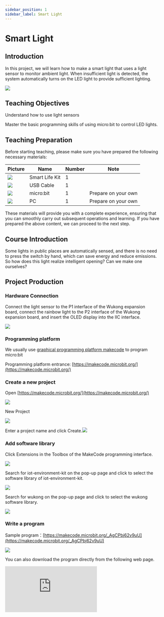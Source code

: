 ```yaml
---
sidebar_position: 1
sidebar_label: Smart Light
---
```


# Smart Light

## Introduction

In this project, we will learn how to make a smart light that uses a light sensor to monitor ambient light. When insufficient light is detected, the system automatically turns on the LED light to provide sufficient lighting.

![](https://wiki-media-ef.oss-cn-hongkong.aliyuncs.com/docs/microbit/wisdom-life/microbit-smart-life-kit/images/case-01-01.png)

## Teaching Objectives

Understand how to use light sensors

Master the basic programming skills of using micro:bit to control LED lights.

## Teaching Preparation

Before starting teaching, please make sure you have prepared the following necessary materials:

| **Picture** | **Name** | **Number** | **Note** |
| --- | --- | --- | --- |
| ![](https://wiki-media-ef.oss-cn-hongkong.aliyuncs.com/docs/microbit/wisdom-life/microbit-smart-life-kit/images/microbit-smart-life-kit.png) | Smart Life Kit | 1 |  |
| ![](https://wiki-media-ef.oss-cn-hongkong.aliyuncs.com/docs/microbit/interesting-case/cutebot-fun-football-game-kit/cases-libraries/images/USB-data-cable.png) | USB Cable | 1 |   |
| ![](https://wiki-media-ef.oss-cn-hongkong.aliyuncs.com/docs/microbit/interesting-case/cutebot-fun-football-game-kit/cases-libraries/images/microbit.png) | micro:bit | 1 | Prepare on your own |
| ![](https://wiki-media-ef.oss-cn-hongkong.aliyuncs.com/docs/microbit/interesting-case/cutebot-fun-football-game-kit/cases-libraries/images/pc.png) | PC | 1 | Prepare on your own |

These materials will provide you with a complete experience, ensuring that you can smoothly carry out subsequent operations and learning. If you have prepared the above content, we can proceed to the next step.

## Course Introduction

Some lights in public places are automatically sensed, and there is no need to press the switch by hand, which can save energy and reduce emissions. So how does this light realize intelligent opening? Can we make one ourselves?

## Project Production

### Hardware Connection

Connect the light sensor to the P1 interface of the Wukong expansion board, connect the rainbow light to the P2 interface of the Wukong expansion board, and insert the OLED display into the IIC interface.

![](https://wiki-media-ef.oss-cn-hongkong.aliyuncs.com/docs/microbit/wisdom-life/microbit-smart-life-kit/images/case-01-02.png)

### Programming platform

We usually use [graphical programming platform makecode](https://makecode.microbit.org/) to program micro:bit

Programming platform entrance: [https://makecode.microbit.org/](https://makecode.microbit.org/)

### Create a new project

Open [https://makecode.microbit.org/](https://makecode.microbit.org/)

![](https://wiki-media-ef.oss-cn-hongkong.aliyuncs.com/docs/microbit/interesting-case/cutebot-fun-football-game-kit/cases-libraries/images/makecode.png)

New Project

![](https://wiki-media-ef.oss-cn-hongkong.aliyuncs.com/docs/microbit/interesting-case/cutebot-fun-football-game-kit/cases-libraries/images/makecode-new-project-01.png)

Enter a project name and click Create.![](https://wiki-media-ef.oss-cn-hongkong.aliyuncs.com/docs/microbit/interesting-case/cutebot-fun-football-game-kit/cases-libraries/images/makecode-new-project-02.png)

### Add software library

Click Extensions in the Toolbox of the MakeCode programming interface.

![](https://wiki-media-ef.oss-cn-hongkong.aliyuncs.com/docs/microbit/interesting-case/classroom-science-pack/images/classroom-science-pack-add-extensions-02.png)

Search for iot-environment-kit on the pop-up page and click to select the software library of iot-environment-kit.


![](https://wiki-media-ef.oss-cn-hongkong.aliyuncs.com/docs/microbit/interesting-case/classroom-science-pack/images/classroom-science-pack-add-extensions-03.png)

Search for wukong on the pop-up page and click to select the wukong software library.

![](https://wiki-media-ef.oss-cn-hongkong.aliyuncs.com/docs/microbit/interesting-case/classroom-science-pack/images/classroom-science-pack-add-extensions-04.png)

### Write a program

Sample program：[https://makecode.microbit.org/_AgCPbj62v9uU](https://makecode.microbit.org/_AgCPbj62v9uU)

![](https://wiki-media-ef.oss-cn-hongkong.aliyuncs.com/docs/microbit/wisdom-life/microbit-smart-life-kit/images/case-01-03.png)

You can also download the program directly from the following web page.

<div
    style={{
        position: 'relative',
        paddingBottom: '60%',
        overflow: 'hidden',
    }}
>
    <iframe
        src="https://makecode.microbit.org/_AgCPbj62v9uU"
        frameborder="0"
        sandbox="allow-popups allow-forms allow-scripts allow-same-origin"
        style={{
            position: 'absolute',
            width: '100%',
            height: '100%',
        }}
    />
</div>




### How to download the program to micro:bit?

Use a USB cable to connect PC and micro:bit V2.

![](https://wiki-media-ef.oss-cn-hongkong.aliyuncs.com/docs/microbit/interesting-case/microbit-smart-climate-kit/cases-libraries/images/connect-microbit.gif)

After the connection is successful, a drive named `MICROBIT` will be recognized on the computer.

![](https://wiki-media-ef.oss-cn-hongkong.aliyuncs.com/docs/microbit/interesting-case/microbit-smart-climate-kit/cases-libraries/images/microbit-drive.png)

Click ![](https://wiki-media-ef.oss-cn-hongkong.aliyuncs.com/docs/microbit/interesting-case/microbit-smart-climate-kit/cases-libraries/images/download-01.png) in the lower left corner and select `Connect Device`.

![](https://wiki-media-ef.oss-cn-hongkong.aliyuncs.com/docs/microbit/interesting-case/microbit-smart-climate-kit/cases-libraries/images/download-02.png)

Click![](https://wiki-media-ef.oss-cn-hongkong.aliyuncs.com/docs/microbit/interesting-case/microbit-smart-climate-kit/cases-libraries/images/download-03.png)。

![](https://wiki-media-ef.oss-cn-hongkong.aliyuncs.com/docs/microbit/interesting-case/microbit-smart-climate-kit/cases-libraries/images/download-04.png)

Click![](https://wiki-media-ef.oss-cn-hongkong.aliyuncs.com/docs/microbit/interesting-case/microbit-smart-climate-kit/cases-libraries/images/download-05.png)。

![](https://wiki-media-ef.oss-cn-hongkong.aliyuncs.com/docs/microbit/interesting-case/microbit-smart-climate-kit/cases-libraries/images/download-06.png)


In the pop-up window, select `BBC micro:bit CMSIS-DAP`, and then select Connect. At this point, our micro:bit has been successfully connected.

![](https://wiki-media-ef.oss-cn-hongkong.aliyuncs.com/docs/microbit/interesting-case/microbit-smart-climate-kit/cases-libraries/images/download-07.png)

Click Downloader.

![](https://wiki-media-ef.oss-cn-hongkong.aliyuncs.com/docs/microbit/interesting-case/microbit-smart-climate-kit/cases-libraries/images/download-08.png)

### Results

After turning on, the smart light automatically turns on or off the rainbow light according to the ambient light intensity.

**For demonstration purposes, materials not included in the set were used in the result display, such as wooden houses, water cups, etc.**

![](https://wiki-media-ef.oss-cn-hongkong.aliyuncs.com/i18n/en/docusaurus-plugin-content-docs/current/microbit/wisdom-life/microbit-smart-life-kit/1.gif)

## Extended knowledge

**Application of smart light-controlled lights in life**

Smart light-controlled lights are widely used in life. They improve the convenience, energy saving and comfort of lighting systems through intelligent control. Here are some specific application scenarios:

Home automation: In a home environment, smart light-controlled lights can automatically adjust the brightness and color temperature according to the daily living habits of residents, such as automatically reducing the brightness at night to create a comfortable sleeping environment, or gradually lighting up in the morning to simulate sunrise to help people wake up more naturally.

Energy-saving lighting: Smart light-controlled lights can automatically switch on and off according to changes in ambient light, such as reducing or turning off artificial lighting when natural light is sufficient, thereby saving energy.

Security lighting: In the field of security monitoring, smart light-controlled lights can automatically light up when abnormal activities are detected, which serves as a warning and deterrent.

Commercial lighting: In commercial environments such as shopping malls, supermarkets and office buildings, smart light-controlled lights can automatically adjust lighting according to the flow of people and time, which is both energy-saving and can meet the lighting needs of different scenarios.

Public lighting: In public areas such as streets, parks and squares, smart light-controlled lamps can automatically adjust the brightness according to the season, weather and time to ensure the uniformity and safety of lighting.

Educational lighting: In educational places such as schools and libraries, smart light-controlled lamps can provide appropriate light, reduce eye fatigue and improve learning efficiency.

Medical lighting: In hospitals and clinics, smart light-controlled lamps can provide appropriate lighting according to different medical activities and patient needs, such as providing shadowless lamp effects in operating rooms.

Hotel lighting: Hotel rooms can provide a variety of lighting modes such as reading mode and relaxation mode through smart light-controlled lamps to improve the comfort and satisfaction of guests.

Smart curtain system: Combined with the smart curtain system, smart light-controlled lamps can automatically adjust the brightness according to the opening and closing of the curtains to ensure the appropriateness of indoor light.

Emergency lighting: In emergency situations, such as fire or earthquake, smart light-controlled lamps can automatically switch to emergency lighting mode to guide people to evacuate safely.

These applications of smart light-controlled lamps not only improve the quality of life, but also help save energy and reduce emissions, and are an important part of modern smart home and smart city construction. With the advancement of technology and the increasing demand for intelligence among consumers, the application of smart light-controlled lamps will become more extensive and in-depth.
